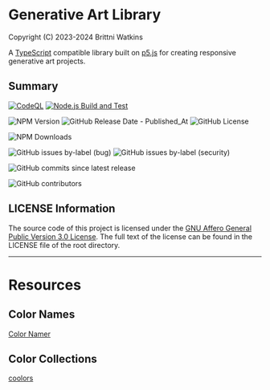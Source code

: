 # Generative Art Library

Copyright (C) 2023-2024 Brittni Watkins

A [TypeScript](https://www.typescriptlang.org/) compatible library built on [p5.js](https://p5js.org/) for creating
responsive generative art projects.

## Summary

[![CodeQL](https://github.com/brittni-and-the-polar-bear/generative-art-library/actions/workflows/codeql.yml/badge.svg)](https://github.com/brittni-and-the-polar-bear/generative-art-library/actions/workflows/codeql.yml)
[![Node.js Build and Test](https://github.com/brittni-and-the-polar-bear/generative-art-library/actions/workflows/node.js.yml/badge.svg)](https://github.com/brittni-and-the-polar-bear/generative-art-library/actions/workflows/node.js.yml)

![NPM Version](https://img.shields.io/npm/v/%40batpb%2Fgenart)
![GitHub Release Date - Published_At](https://img.shields.io/github/release-date/brittni-and-the-polar-bear/generative-art-library)
![GitHub License](https://img.shields.io/github/license/brittni-and-the-polar-bear/generative-art-library)

![NPM Downloads](https://img.shields.io/npm/dw/%40batpb%2Fgenart)

![GitHub issues by-label (bug)](https://img.shields.io/github/issues/brittni-and-the-polar-bear/generative-art-library/bug?color=red)
![GitHub issues by-label (security)](https://img.shields.io/github/issues/brittni-and-the-polar-bear/generative-art-library/security?color=red)

![GitHub commits since latest release](https://img.shields.io/github/commits-since/brittni-and-the-polar-bear/generative-art-library/latest)

![GitHub contributors](https://img.shields.io/github/contributors-anon/brittni-and-the-polar-bear/generative-art-library)

## LICENSE Information

The source code of this project is licensed under
the [GNU Affero General Public Version 3.0 License](https://www.gnu.org/licenses/agpl-3.0.en.html). The full text of the
license can be found in the LICENSE file of the root directory.

----

# Resources

## Color Names

[Color Namer](https://colornamer.robertcooper.me/)

## Color Collections

[coolors](https://coolors.co/)
